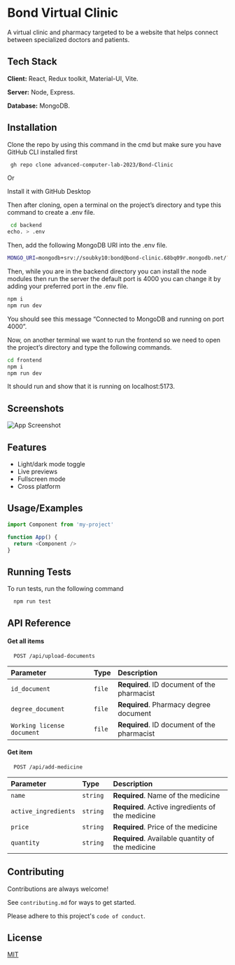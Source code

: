 
# Bond Virtual Clinic

 A virtual clinic and pharmacy targeted to be a website that helps  connect between specialized doctors and patients.


## Tech Stack

**Client:** React, Redux toolkit, Material-UI, Vite.

**Server:** Node, Express.

**Database:** MongoDB.


## Installation

Clone the repo by using this command in the cmd but make sure you have GitHub CLI installed first

```bash
 gh repo clone advanced-computer-lab-2023/Bond-Clinic
```
Or

Install it with GitHub Desktop

Then after cloning, open a terminal on the project’s directory and type this command to create a .env file.
```bash
 cd backend
echo. > .env
```
Then, add the following MongoDB URI into the .env file.
```bash
MONGO_URI=mongodb+srv://soubky10:bond@bond-clinic.68bq09r.mongodb.net/?retryWrites=true&w=majority
```
Then, while you are in the backend directory you can install the node modules then run the server the default port is 4000 you can change it by adding your preferred port in the .env file.
```bash
npm i
npm run dev
```
You should see this message “Connected to MongoDB and running on port 4000”.

Now, on another terminal we want to run the frontend so we need to open the project’s directory and type the following commands.

```bash
cd frontend
npm i
npm run dev
```
It should run and show that it is running on localhost:5173.


    
## Screenshots

![App Screenshot](https://via.placeholder.com/468x300?text=App+Screenshot+Here)


## Features

- Light/dark mode toggle
- Live previews
- Fullscreen mode
- Cross platform


## Usage/Examples

```javascript
import Component from 'my-project'

function App() {
  return <Component />
}
```


## Running Tests

To run tests, run the following command

```bash
  npm run test
```


## API Reference

#### Get all items

```http
  POST /api/upload-documents
```

| Parameter | Type     | Description                |
| :-------- | :------- | :------------------------- |
| `id_document` | `file` | **Required**. ID document of the pharmacist |
| `degree_document` | `file` | **Required**. Pharmacy degree document |
| `Working license document` | `file` | **Required**. ID document of the pharmacist |

#### Get item

```http
  POST /api/add-medicine
```

| Parameter | Type     | Description                       |
| :-------- | :------- | :-------------------------------- |
| `name`      | `string ` | **Required**. Name of the medicine |
| `active_ingredients`      | `string ` | **Required**. Active ingredients of the medicine |
| `price`      | `string ` | **Required**. Price of the medicine |
| `quantity`      | `string ` | **Required**. Available quantity of the medicine |

## Contributing

Contributions are always welcome!

See `contributing.md` for ways to get started.

Please adhere to this project's `code of conduct`.


## License

[MIT](https://choosealicense.com/licenses/mit/)